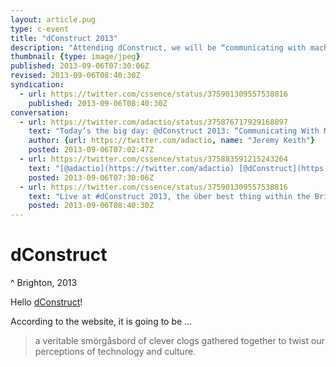 ```yaml
---
layout: article.pug
type: c-event
title: "dConstruct 2013"
description: "Attending dConstruct, we will be “communicating with machines”."
thumbnail: {type: image/jpeg}
published: 2013-09-06T07:30:06Z
revised: 2013-09-06T08:40:30Z
syndication:
  - url: https://twitter.com/cssence/status/375901309557538816
    published: 2013-09-06T08:40:30Z
conversation:
  - url: https://twitter.com/adactio/status/375876717929168897
    text: "Today’s the big day: @dConstruct 2013: “Communicating With Machines”.<br><br>I am filled with nervous excitement."
    author: {url: https://twitter.com/adactio, name: "Jeremy Keith"}
    posted: 2013-09-06T07:02:47Z
  - url: https://twitter.com/cssence/status/375883591215243264
    text: "[@adactio](https://twitter.com/adactio) [@dConstruct](https://twitter.com/dconstruct) Amazing speaker line-up! Can’t wait, cu soon - PS: Brighton rocks."
    posted: 2013-09-06T07:30:06Z
  - url: https://twitter.com/cssence/status/375901309557538816
    text: "Live at #dConstruct 2013, the über best thing within the Brighton Digital Festival [welovebrighton.com/dconstruct](http://www.welovebrighton.com/dconstruct/)"
    posted: 2013-09-06T08:40:30Z
---
```


# dConstruct
^ Brighton, 2013

Hello [dConstruct](http://2013.dconstruct.org)!

According to the website, it is going to be …

> a veritable smörgåsbord of clever clogs gathered together to twist our perceptions of technology and culture.
